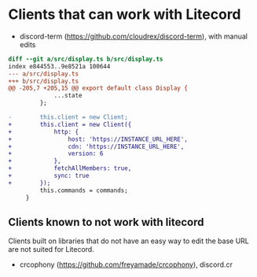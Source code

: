 # Clients that can work with Litecord

 - discord-term (https://github.com/cloudrex/discord-term), with manual edits
```diff
diff --git a/src/display.ts b/src/display.ts
index e844553..9e8521a 100644
--- a/src/display.ts
+++ b/src/display.ts
@@ -205,7 +205,15 @@ export default class Display {
             ...state
         };

-        this.client = new Client;
+        this.client = new Client({
+            http: {
+                host: 'https://INSTANCE_URL_HERE',
+                cdn: 'https://INSTANCE_URL_HERE',
+                version: 6
+            },
+            fetchAllMembers: true,
+            sync: true
+        });
         this.commands = commands;
     }
```

## Clients known to not work with litecord

Clients built on libraries that do not have an easy way to edit the base URL are
not suited for Litecord.

 - crcophony (https://github.com/freyamade/crcophony), discord.cr

